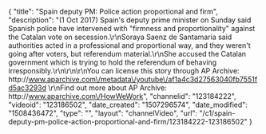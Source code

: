 {
    "title": "Spain deputy PM: Police action proportional and firm",
    "description": "(1 Oct 2017) Spain's deputy prime minister on Sunday said Spanish police have intervened with \"firmness and proportionality\" against the Catalan vote on secession.\r\nSoraya Saenz de Santamaria said authorities acted in a professional and proportional way, and they weren't going after voters, but referendum material.\r\nShe accused the Catalan government which is trying to hold the referendum of behaving irresponsibly.\r\n\r\n\r\nYou can license this story through AP Archive: http:\/\/www.aparchive.com\/metadata\/youtube\/af1a4c3d27563040fb7551fd5ac3293d \r\nFind out more about AP Archive: http:\/\/www.aparchive.com\/HowWeWork",
    "channelid": "123184222",
    "videoid": "123186502",
    "date_created": "1507296574",
    "date_modified": "1508436472",
    "type": "",
    "layout": "channelVideo",
    "url": "\/c1\/spain-deputy-pm-police-action-proportional-and-firm\/123184222-123186502"
}